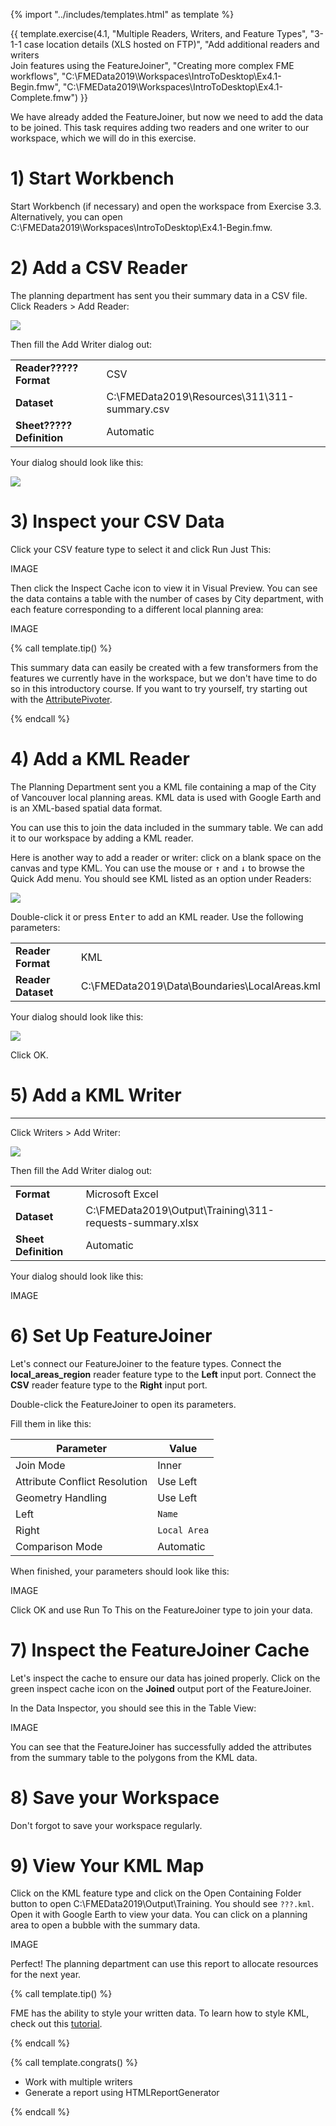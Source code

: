 {% import "../includes/templates.html" as template %}

{{ template.exercise(4.1,
               "Multiple Readers, Writers, and Feature Types",
               "3-1-1 case location details (XLS hosted on FTP)",
               "Add additional readers and writers<br>Join features using the FeatureJoiner",
               "Creating more complex FME workflows",
               "C:\\FMEData2019\\Workspaces\\IntroToDesktop\\Ex4.1-Begin.fmw",
               "C:\\FMEData2019\\Workspaces\\IntroToDesktop\\Ex4.1-Complete.fmw")
}}

We have already added the FeatureJoiner, but now we need to add the data to be joined. This task requires adding two readers and one writer to our workspace, which we will do in this exercise.

# 1) Start Workbench

Start Workbench (if necessary) and open the workspace from Exercise 3.3. Alternatively, you can open C:\\FMEData2019\\Workspaces\\IntroToDesktop\\Ex4.1-Begin.fmw.

# 2) Add a CSV Reader

The planning department has sent you their summary data in a CSV file. Click Readers > Add Reader:

![](./Images/add-reader.png) <!-- create -->

Then fill the Add Writer dialog out:

<table style="border: 0px">

  <tr>
    <td style="font-weight: bold">Reader????? Format</td>
    <td style="">CSV</td>
  </tr>

  <tr>
    <td style="font-weight: bold">Dataset</td>
    <td style="">C:\FMEData2019\Resources\311\311-summary.csv</td>
  </tr>

  <tr>
    <td style="font-weight: bold">Sheet????? Definition</td>
    <td style="">Automatic</td>
  </tr>

</table>

Your dialog should look like this:

![](./Images/csv-reader.png) <!-- create -->

# 3) Inspect your CSV Data

Click your CSV feature type to select it and click Run Just This:

IMAGE

Then click the Inspect Cache icon to view it in Visual Preview. You can see the data contains a table with the number of cases by City department, with each feature corresponding to a different local planning area:

IMAGE

{% call template.tip() %}

This summary data can easily be created with a few transformers from the features we currently have in the workspace, but we don't have time to do so in this introductory course.  If you want to try yourself, try starting out with the <a href="https://www.safe.com/transformers/attribute-pivoter/">AttributePivoter</a>.

{% endcall %}

# 4) Add a KML Reader

The Planning Department sent you a KML file containing a map of the City of Vancouver local planning areas. KML data is used with Google Earth and is an XML-based spatial data format.

You can use this to join the data included in the summary table. We can add it to our workspace by adding a KML reader.

Here is another way to add a reader or writer: click on a blank space on the canvas and type KML. You can use the mouse or <kbd>&#x2191;</kbd> and <kbd>&#x2193;</kbd> to browse the Quick Add menu. You should see KML listed as an option under Readers:

![](./Images/html-quick-add.png)

Double-click it or press <kbd>Enter</kbd> to add an KML reader. Use the following parameters:

<table style="border: 0px">

  <tr>
    <td style="font-weight: bold">Reader Format</td>
    <td style="">KML</td>
  </tr>

  <tr>
    <td style="font-weight: bold">Reader Dataset</td>
    <td style="">C:\FMEData2019\Data\Boundaries\LocalAreas.kml</td>
  </tr>

</table>

Your dialog should look like this:

![](./Images/kml-reader.png) <!-- ADD -->

Click OK.

# 5) Add a KML Writer

---

Click Writers > Add Writer:

![](./Images/add-writer.png)

Then fill the Add Writer dialog out:

<table style="border: 0px">

  <tr>
    <td style="font-weight: bold">Format</td>
    <td style="">Microsoft Excel</td>
  </tr>

  <tr>
    <td style="font-weight: bold">Dataset</td>
    <td style="">C:\FMEData2019\Output\Training\311-requests-summary.xlsx</td>
  </tr>

  <tr>
    <td style="font-weight: bold">Sheet Definition</td>
    <td style="">Automatic</td>
  </tr>

</table>

Your dialog should look like this:

IMAGE

# 6) Set Up FeatureJoiner

Let's connect our FeatureJoiner to the feature types. Connect the **local_areas_region** reader feature type to the **Left** input port. Connect the **CSV** reader feature type to the **Right** input port.

Double-click the FeatureJoiner to open its parameters.

Fill them in like this:

|Parameter|Value|
|-|-|
|Join Mode|Inner|
|Attribute Conflict Resolution|Use Left|
|Geometry Handling|Use Left|
|Left|`Name`|
|Right|`Local Area`|
|Comparison Mode|Automatic|

When finished, your parameters should look like this:

IMAGE

Click OK and use Run To This on the FeatureJoiner type to join your data.

# 7) Inspect the FeatureJoiner Cache

Let's inspect the cache to ensure our data has joined properly. Click on the green inspect cache icon on the **Joined** output port of the FeatureJoiner.

In the Data Inspector, you should see this in the Table View:

IMAGE

You can see that the FeatureJoiner has successfully added the attributes from the summary table to the polygons from the KML data.

# 8) Save your Workspace

Don't forgot to save your workspace regularly.

# 9) View Your KML Map

Click on the KML feature type and click on the Open Containing Folder button to open C:\FMEData2019\Output\Training\. You should see `???.kml`. Open it with Google Earth to view your data. You can click on a planning area to open a bubble with the summary data.

IMAGE

Perfect! The planning department can use this report to allocate resources for the next year.

{% call template.tip() %}

FME has the ability to style your written data. To learn how to style KML, check out this <a href="https://knowledge.safe.com/articles/1081/basic-kml-example-kmlstyler-tab-to-kml.html">tutorial</a>.

{% endcall %}

{% call template.congrats() %}

<ul>
  <li>Work with multiple writers</li>
  <li>Generate a report using HTMLReportGenerator</li>
</ul>

{% endcall %}
